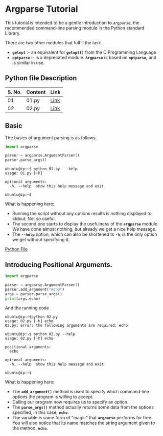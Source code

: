 # Argparse Tutorial

This tutorial is intended to be a gentle introduction to *`argparse`*, the recommended command-line parsing module in the Python standard Library.

There are two other modules that fulfill the task
- **`getopt`** :- an equivalent for **`getopt()`** from the C Programming Language
- **`optparse`** :- is a deprecated module. **`Argparse`** is based on **`optparse`**, and is similar in use.

## Python file Description

| S. No. | Content | Link |
|---|---|---|
| 01 | 01.py | [Link](01.py/) |
| 02 | 02.py | [Link](02.py/) |


## Basic

The basics of argument parsing is as follows.

```py
import argparse

parser = argparse.ArgumentParser()
parser.parse_args()
```

```console
ubuntu@ip:~$ python 01.py  --help
usage: 01.py [-h]

optional arguments:
  -h, --help  show this help message and exit

ubuntu@ip:~$ 
```

What is happening here:
- Running the script without any options results is nothing displayed to stdout. Not so useful.
- The second one starts to display the usefulness of the **`argparse`** module. We have done almost nothing, but already we get a nice help message.
- The **`--help`** option, which can also be shortened to **`-h`**, is the only option we get without specifying it.

[Python File](o1.py)

## Introducing Positional Arguments.

```py
import argparse

parser = argparse.ArgumentParser()
parser.add_argument("echo")
args = parser.parse_args()
print(args.echo)
```

And the running code

```console
ubuntu@ip:~$python 02.py 
usage: 02.py [-h] echo
02.py: error: the following arguments are required: echo

ubuntu@ip:~$ python 02.py --help
usage: 02.py [-h] echo

positional arguments:
  echo

optional arguments:
  -h, --help  show this help message and exit

ubuntu@ip:~$ 
```

What is happening here:
- The **`add_argument()`** method is used to specify which command-line options the program is willing to accept.
- Calling our program now requires us to specify an option.
- The **`parse_args()`** method actually returns some data from the options specified, in this case, **`echo`**.
- The variable is some form of "magic" that **`argparse`** performs for free. You will also notice that its name matches the string argument given to the method, **`echo`**.

